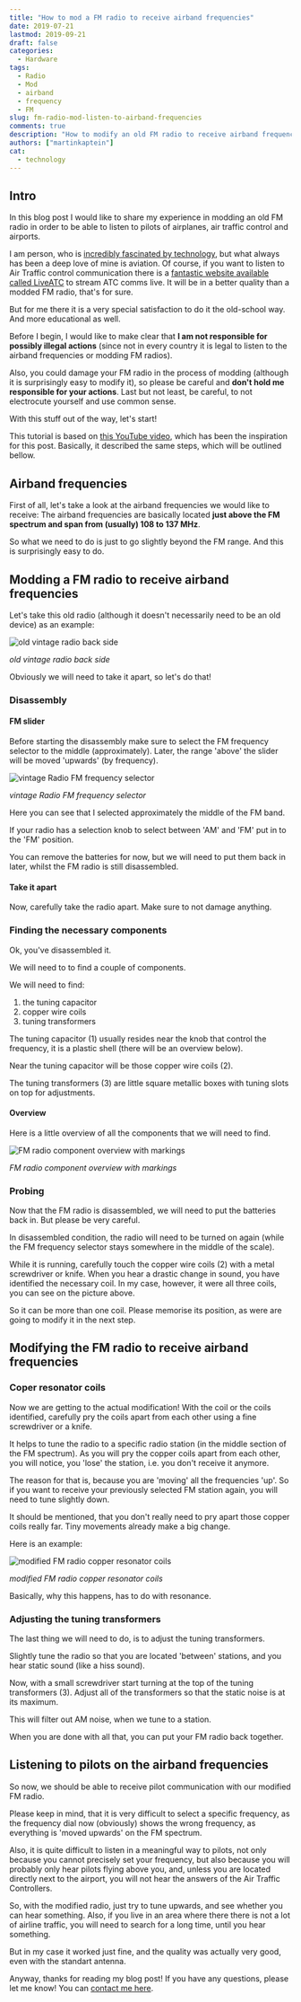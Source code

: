 ```yaml
---
title: "How to mod a FM radio to receive airband frequencies"
date: 2019-07-21
lastmod: 2019-09-21
draft: false
categories:
  - Hardware
tags:
  - Radio
  - Mod
  - airband
  - frequency
  - FM
slug: fm-radio-mod-listen-to-airband-frequencies
comments: true
description: "How to modify an old FM radio to receive airband frequencies and listen to airline pilots and air traffic control. This modification does indeed work and is very easily accomplishable."
authors: ["martinkaptein"]
cat:
  - technology
---
```



## Intro

In this blog post I would like to share my experience in modding an old FM radio in order to be able to listen to pilots of airplanes, air traffic control and airports.

I am person, who is [incredibly fascinated by technology](/), but what always has been a deep love of mine is aviation. Of course, if you want to listen to Air Traffic control communication there is a [fantastic website available called LiveATC](https://www.liveatc.net/) to stream ATC comms live. It will be in a better quality than a modded FM radio, that's for sure.

But for me there it is a very special satisfaction to do it the old-school way. And more educational as well.

Before I begin, I would like to make clear that **I am not responsible for possibly illegal actions** (since not in every country it is legal to listen to the airband frequencies or modding FM radios). 

Also, you could damage your FM radio in the process of modding (although it is surprisingly easy to modify it), so please be careful and **don't hold me responsible for your actions**. Last but not least, be careful, to not electrocute yourself and use common sense.

With this stuff out of the way, let's start!

This tutorial is based on [this YouTube video](https://www.youtube.com/watch?v=5kvxjNeWMxs), which has been the inspiration for this post. Basically, it described the same steps, which will be outlined bellow.

## Airband frequencies

First of all, let's take a look at the airband frequencies we would like to receive: The airband frequencies are basically located **just above the FM spectrum and span from (usually) 108 to 137 MHz**. 

So what we need to do is just to go slightly beyond the FM range. And this is surprisingly easy to do.

## Modding a FM radio to receive airband frequencies

Let's take this old radio (although it doesn't necessarily need to be an old device) as an example:

![old vintage radio back side](/images/blog/vintage-radio-back.jpg)

*old vintage radio back side*

Obviously we will need to take it apart, so let's do that! 

### Disassembly

#### FM slider

Before starting the disassembly make sure to select the FM frequency selector to the middle (approximately). Later, the range 'above' the slider will be moved 'upwards' (by frequency).

![vintage Radio FM frequency selector](/images/blog/fm-frequency-selector.jpg)

*vintage Radio FM frequency selector*

Here you can see that I selected approximately the middle of the FM band.

If your radio has a selection knob to select between 'AM' and 'FM' put in to the 'FM' position.

You can remove the batteries for now, but we will need to put them back in later, whilst the FM radio is still disassembled.

#### Take it apart

Now, carefully take the radio apart. Make sure to not damage anything.

### Finding the necessary components

Ok, you've disassembled it.

We will need to to find a couple of components.

We will need to find:

1. the tuning capacitor
2. copper wire coils
3. tuning transformers

The tuning capacitor (1) usually resides near the knob that control the frequency, it is a plastic shell (there will be an overview below).

Near the tuning capacitor will be those copper wire coils (2).

The tuning transformers (3) are little square metallic boxes with tuning slots on top for adjustments.

#### Overview

Here is a little overview of all the components that we will need to find.

![FM radio component overview with markings](/images/blog/fm-radio-component-overview.jpg)

*FM radio component overview with markings*

### Probing

Now that the FM radio is disassembled, we will need to put the batteries back in. But please be very careful.

In disassembled condition, the radio will need to be turned on again (while the FM frequency selector stays somewhere in the middle of the scale).

While it is running, carefully touch the copper wire coils (2) with a metal screwdriver or knife. When you hear a drastic change in sound, you have identified the necessary coil. In my case, however, it were all three coils, you can see on the picture above.

So it can be more than one coil. Please memorise its position, as were are going to modify it in the next step.

## Modifying  the FM radio to receive airband frequencies

### Coper resonator coils

Now we are getting to the actual modification! With the coil or the coils identified, carefully pry the coils apart from each other using a fine screwdriver or a knife.

It helps to tune the radio to a specific radio station (in the middle section of the FM spectrum). As you will pry the copper coils apart from each other, you will notice, you 'lose' the station, i.e. you don't receive it anymore.

The reason for that is, because you are 'moving' all the frequencies 'up'. So if you want to receive your previously selected FM station again, you will need to tune slightly down.

It should be mentioned, that you don't really need to pry apart those copper coils really far. Tiny movements already make a big change.

Here is an example:

![modified FM radio copper resonator coils](/images/blog/fm-radio-mod.jpg)

*modified FM radio copper resonator coils*

Basically, why this happens, has to do with resonance.

### Adjusting the tuning transformers

The last thing we will need to do, is to adjust the tuning transformers.

Slightly tune the radio so that you are located 'between' stations, and you hear static sound (like a hiss sound).

Now, with a small screwdriver start turning at the top of the tuning transformers (3). Adjust all of the transformers so that the static noise is at its maximum.

This will filter out AM noise, when we tune to a station.

When you are done with all that, you can put your FM radio back together.

## Listening to pilots on the airband frequencies 

So now, we should be able to receive pilot communication with our modified FM radio.

Please keep in mind, that it is very difficult to select a specific frequency, as the frequency dial now (obviously) shows the wrong frequency, as everything is 'moved upwards' on the FM spectrum.

Also, it is quite difficult to listen in a meaningful way to pilots, not only because you cannot precisely set your frequency, but also because you will probably only hear pilots flying above you, and, unless you are located directly next to the airport, you will not hear the answers of the Air Traffic Controllers.

So, with the modified radio, just try to tune upwards, and see whether you can hear something. Also, if you live in an area where there there is not a lot of airline traffic, you will need to search for a long time, until you hear something.

But in my case it worked just fine, and the quality was actually very good, even with the standart antenna.

Anyway, thanks for reading my blog post! If you have any questions, please let me know! You can [contact me here](/contact/).
 
